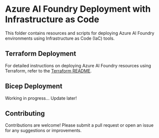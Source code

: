# Azure AI Foundry Deployment with Infrastructure as Code

This folder contains resources and scripts for deploying Azure AI Foundry environments using Infrastructure as Code (IaC) tools.

## Terraform Deployment

For detailed instructions on deploying Azure AI Foundry resources using Terraform, refer to the [Terraform README](./terraform/README.md).

## Bicep Deployment

Working in progress... Update later!

## Contributing

Contributions are welcome! Please submit a pull request or open an issue for any suggestions or improvements.
